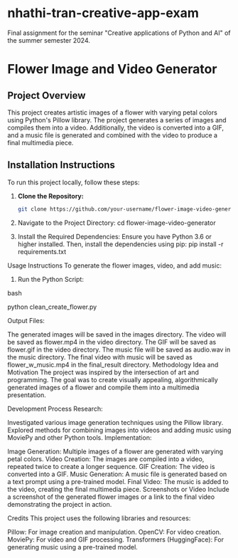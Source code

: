 # nhathi-tran-creative-app-exam
Final assignment for the seminar "Creative applications of Python and AI" of the summer semester 2024.

# **Flower Image and Video Generator**

## **Project Overview**
This project creates artistic images of a flower with varying petal colors using Python's Pillow library. The project generates a series of images and compiles them into a video. Additionally, the video is converted into a GIF, and a music file is generated and combined with the video to produce a final multimedia piece.

## **Installation Instructions**
To run this project locally, follow these steps:

1. **Clone the Repository:**
   ```bash
   git clone https://github.com/your-username/flower-image-video-generator.git

2. Navigate to the Project Directory:
cd flower-image-video-generator

3. Install the Required Dependencies:
Ensure you have Python 3.6 or higher installed. Then, install the dependencies using pip:
pip install -r requirements.txt

Usage Instructions
To generate the flower images, video, and add music:

1. Run the Python Script:

bash

python clean_create_flower.py


Output Files:

The generated images will be saved in the images directory.
The video will be saved as flower.mp4 in the video directory.
The GIF will be saved as flower.gif in the video directory.
The music file will be saved as audio.wav in the music directory.
The final video with music will be saved as flower_w_music.mp4 in the final_result directory.
Methodology
Idea and Motivation
The project was inspired by the intersection of art and programming. The goal was to create visually appealing, algorithmically generated images of a flower and compile them into a multimedia presentation.

Development Process
Research:

Investigated various image generation techniques using the Pillow library.
Explored methods for combining images into videos and adding music using MoviePy and other Python tools.
Implementation:

Image Generation: Multiple images of a flower are generated with varying petal colors.
Video Creation: The images are compiled into a video, repeated twice to create a longer sequence.
GIF Creation: The video is converted into a GIF.
Music Generation: A music file is generated based on a text prompt using a pre-trained model.
Final Video: The music is added to the video, creating the final multimedia piece.
Screenshots or Video
Include a screenshot of the generated flower images or a link to the final video demonstrating the project in action.


Credits
This project uses the following libraries and resources:

Pillow: For image creation and manipulation.
OpenCV: For video creation.
MoviePy: For video and GIF processing.
Transformers (HuggingFace): For generating music using a pre-trained model.
